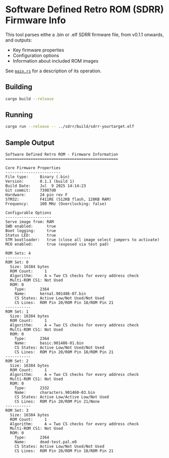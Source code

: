 # Software Defined Retro ROM (SDRR) Firmware Info

This tool parses eithe a .bin or .elf SDRR firmware file, from v0.1.1 onwards, and outputs:

- Key firmware properties
- Configuration options
- Information about included ROM images

See [`main.rs`](src/main.rs) for a description of its operation.

## Building

```bash
cargo build --release
```

## Running

```bash
cargo run --release -- ../sdrr/build/sdrr-yourtarget.elf
```

## Sample Output

```text
Software Defined Retro ROM - Firmware Information
=================================================

Core Firmware Properties
------------------------
File type:     Binary (.bin)
Version:       0.1.1 (build 1)
Build Date:    Jul  9 2025 14:14:23
Git commit:    73987d0
Hardware:      24 pin rev F
STM32:         F411RE (512KB flash, 128KB RAM)
Frequency:     100 MHz (Overclocking: false)

Configurable Options
--------------------
Serve image from: RAM
SWD enabled:      true
Boot logging:     true
Status LED:       true
STM bootloader:   true (close all image select jumpers to activate)
MCO enabled:      true (exposed via test pad)

ROM Sets: 4
-----------
ROM Set: 0
  Size: 16384 bytes
  ROM Count:     1
  Algorithm:     A = Two CS checks for every address check
  Multi-ROM CS1: Not Used
  ROM: 0
    Type:      2364
    Name:      kernal.901486-07.bin
    CS States: Active Low/Not Used/Not Used
    CS Lines:  ROM Pin 20/ROM Pin 18/ROM Pin 21
-----------
ROM Set: 1
  Size: 16384 bytes
  ROM Count:     1
  Algorithm:     A = Two CS checks for every address check
  Multi-ROM CS1: Not Used
  ROM: 0
    Type:      2364
    Name:      basic.901486-01.bin
    CS States: Active Low/Not Used/Not Used
    CS Lines:  ROM Pin 20/ROM Pin 18/ROM Pin 21
-----------
ROM Set: 2
  Size: 16384 bytes
  ROM Count:     1
  Algorithm:     A = Two CS checks for every address check
  Multi-ROM CS1: Not Used
  ROM: 0
    Type:      2332
    Name:      characters.901460-03.bin
    CS States: Active Low/Active Low/Not Used
    CS Lines:  ROM Pin 20/ROM Pin 21/None
-----------
ROM Set: 3
  Size: 16384 bytes
  ROM Count:     1
  Algorithm:     A = Two CS checks for every address check
  Multi-ROM CS1: Not Used
  ROM: 0
    Type:      2364
    Name:      dead-test.pal.e0
    CS States: Active Low/Not Used/Not Used
    CS Lines:  ROM Pin 20/ROM Pin 18/ROM Pin 21
```

